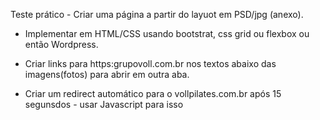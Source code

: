 Teste prático - Criar uma página a partir do layuot em PSD/jpg (anexo).

- Implementar em HTML/CSS usando bootstrat, css grid ou flexbox ou então Wordpress.

- Criar links para https:grupovoll.com.br nos textos abaixo das imagens(fotos) para abrir em outra aba.

- Criar um redirect automático para o vollpilates.com.br após 15 segunsdos - usar Javascript para isso

